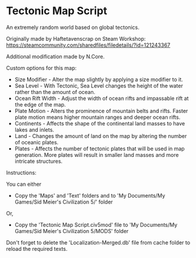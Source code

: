 # Tectonic Map Script
An extremely random world based on global tectonics.

Originally made by Haftetavenscrap on Steam Workshop:
https://steamcommunity.com/sharedfiles/filedetails/?id=121243367

Additional modification made by N.Core.

Custom options for this map:
-   Size Modifier - Alter the map slightly by applying a size modifier to it.
-   Sea Level - With Tectonic, Sea Level changes the height of the water rather than the amount of ocean.
-   Ocean Rift Width - Adjust the width of ocean rifts and impassable rift at the edge of the map.
-   Plate Motion - Alters the prominence of mountain belts and rifts. Faster plate motion means higher mountain ranges and deeper ocean rifts.
-   Continents - Affects the shape of the continental land masses to have lakes and inlets.
-   Land - Changes the amount of land on the map by altering the number of oceanic plates.
-   Plates - Affects the number of tectonic plates that will be used in map generation. More plates will result in smaller land masses and more intricate structures.

Instructions:

You can either
- Copy the 'Maps' and 'Text' folders and to 'My Documents/My Games/Sid Meier's Civilization 5/' folder

Or,
- Copy the 'Tectonic Map Script.civ5mod' file to 'My Documents/My Games/Sid Meier's Civilization 5/MODS' folder

Don't forget to delete the 'Localization-Merged.db' file from cache folder to reload the required texts.
